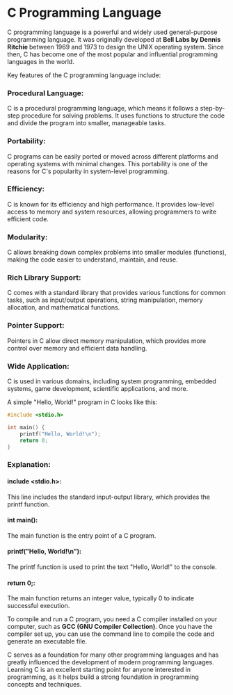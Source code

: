 # C Programming Language
C programming language is a powerful and widely used general-purpose programming language. It was originally developed at <b>Bell Labs by Dennis Ritchie </b> between 1969 and 1973 to design the UNIX operating system. Since then, C has become one of the most popular and influential programming languages in the world.

Key features of the C programming language include:
### Procedural Language: 
C is a procedural programming language, which means it follows a step-by-step procedure for solving problems. It uses functions to structure the code and divide the program into smaller, manageable tasks.
### Portability: 
C programs can be easily ported or moved across different platforms and operating systems with minimal changes. This portability is one of the reasons for C's popularity in system-level programming.
### Efficiency:
C is known for its efficiency and high performance. It provides low-level access to memory and system resources, allowing programmers to write efficient code.
### Modularity:
C allows breaking down complex problems into smaller modules (functions), making the code easier to understand, maintain, and reuse.
### Rich Library Support:
C comes with a standard library that provides various functions for common tasks, such as input/output operations, string manipulation, memory allocation, and mathematical functions.
### Pointer Support:
Pointers in C allow direct memory manipulation, which provides more control over memory and efficient data handling.
### Wide Application: 
C is used in various domains, including system programming, embedded systems, game development, scientific applications, and more.

A simple "Hello, World!" program in C looks like this:

```c
#include <stdio.h>

int main() {
    printf("Hello, World!\n");
    return 0;
}
```

### Explanation:

#### include <stdio.h>:
This line includes the standard input-output library, which provides the printf function.
#### int main(): 
The main function is the entry point of a C program.
#### printf("Hello, World!\n"):
The printf function is used to print the text "Hello, World!" to the console.
#### return 0;:
The main function returns an integer value, typically 0 to indicate successful execution.

To compile and run a C program, you need a C compiler installed on your computer, such as <b>GCC (GNU Compiler Collection)</b>. Once you have the compiler set up, you can use the command line to compile the code and generate an executable file.

C serves as a foundation for many other programming languages and has greatly influenced the development of modern programming languages. Learning C is an excellent starting point for anyone interested in programming, as it helps build a strong foundation in programming concepts and techniques.
